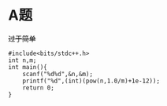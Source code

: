 # A题
~~过于简单~~
```
#include<bits/stdc++.h>
int n,m;
int main(){
	scanf("%d%d",&n,&m);
	printf("%d",(int)(pow(n,1.0/m)+1e-12));
	return 0;
}
```
